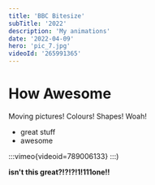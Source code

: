 ```yaml
---
title: 'BBC Bitesize'
subTitle: '2022'
description: 'My animations'
date: '2022-04-09'
hero: 'pic_7.jpg'
videoId: '265991365'
---
```

# How Awesome
Moving pictures! Colours! Shapes! Woah!

- great stuff
- awesome

:::vimeo{videoid=789006133}
:::)

**isn't this great?!?!?!1!111one!!**